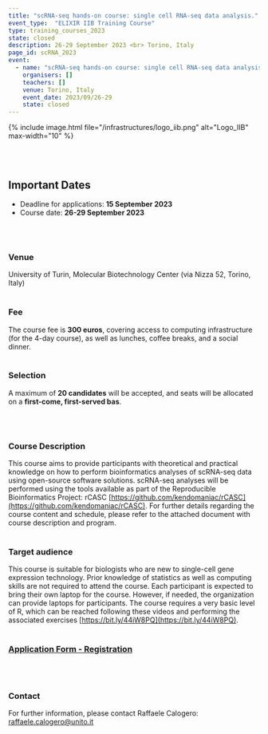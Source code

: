 ```yaml
---
title: "scRNA-seq hands-on course: single cell RNA-seq data analysis."
event_type:  "ELIXIR IIB Training Course"
type: training_courses_2023
state: closed
description: 26-29 September 2023 <br> Torino, Italy
page_id: scRNA_2023
event:
  - name: "scRNA-seq hands-on course: single cell RNA-seq data analysis."
    organisers: []
    teachers: []
    venue: Torino, Italy
    event_date: 2023/09/26-29
    state: closed
---
```




{% include image.html file="/infrastructures/logo_iib.png" alt="Logo_IIB" max-width="10" %}


<br>
<br>

## Important Dates
- Deadline for applications: **15 September 2023**
- Course date: **26-29 September 2023**
<br>
<br>

### Venue
University of Turin, Molecular Biotechnology Center (via Nizza 52, Torino, Italy)
<br>
<br>

### Fee
The course fee is **300 euros**, covering access to computing infrastructure (for the 4-day course), as well as lunches, coffee breaks, and a social dinner.
<br>
<br>

### **Selection**
A maximum of **20 candidates** will be accepted, and seats will be allocated on a **first-come, first-served bas**.

<br>
<br>


### Course Description
This course aims to provide participants with theoretical and practical knowledge on how to perform bioinformatics analyses of scRNA-seq data using open-source software solutions. scRNA-seq analyses will be performed using the tools available as part of the Reproducible Bioinformatics Project: rCASC [https://github.com/kendomaniac/rCASC](https://github.com/kendomaniac/rCASC). For further details regarding the course content and schedule, please refer to the attached document with course description and program.
<br>
<br>

### Target audience
This course is suitable for biologists who are new to single-cell gene expression technology. Prior knowledge of statistics as well as computing skills are not required to attend the course. Each participant is expected to bring their own laptop for the course. However, if needed, the organization can provide laptops for participants. The course requires a very basic level of R, which can be reached following these videos and performing the associated exercises [https://bit.ly/44iW8PQ](https://bit.ly/44iW8PQ).
<br>
<br>


### [Application Form - Registration](https://bit.ly/43mWN14)
<br>
<br>

### Contact
For further information, please contact Raffaele Calogero: [raffaele.calogero@unito.it](mailto:raffaele.calogero@unito.it)
<br>
<br>

